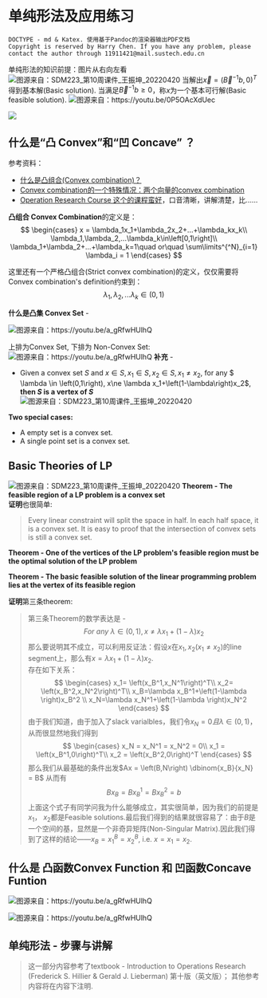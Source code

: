 # 单纯形法及应用练习
````
DOCTYPE - md & Katex. 使用基于Pandoc的渲染器输出PDF文档
Copyright is reserved by Harry Chen. If you have any problem, please contact the author through 11911421@mail.sustech.edu.cn
````

单纯形法的知识前提：图片从右向左看
![](source/img/Basic%20Feasible%20solution%20基本可行解%20说明.png '图源来自：SDM223_第10周课件_王振坤_20220420')
当解出$\vec x = \left(\vec B\mathop{{}}\nolimits^{{-1}}b,0\right)^T$得到基本解(Basic solution).
当满足$\vec B\mathop{{}}\nolimits^{{-1}}b\ge0$，称$x$为一个基本可行解(Basic feasible solution).
![](source/img/什么是基本可行解.png '图源来自：https://youtu.be/0P5OAcXdUec')

![](source/img/什么是基本可行解(Basic%20feasible%20solution).png)

## 什么是“凸 Convex”和“凹 Concave” ？
参考资料：
+ [什么是凸组合(Convex combination)？](https://zh.wikipedia.org/wiki/%E5%87%B8%E7%BB%84%E5%90%88)
+ [Convex combination的一个特殊情况：两个向量的convex combination](https://www.youtube.com/watch?v=qy9jB5ydxGo)
+ [Operation Research Course 这个的课程蛮好](https://www.youtube.com/watch?v=a_gRfwHUlhQ)，口音清晰，讲解清楚，比......

**凸组合 Convex Combination**的定义是：
$$
\begin{cases}
x = \lambda_1x_1+\lambda_2x_2+...+\lambda_kx_k\\
\lambda_1,\lambda_2,...\lambda_k\in\left[0,1\right]\\
\lambda_1+\lambda_2+...+\lambda_k=1\quad or\quad \sum\limits^{^N}_{i=1} \lambda_i = 1
\end{cases}
$$  

这里还有一个严格凸组合(Strict convex combination)的定义，仅仅需要将 Convex combination's definition约束到：
$$\lambda_1,\lambda_2,...\lambda_k\in\left(0,1\right)$$

**什么是凸集 Convex Set** - 

![](source/img/凸集的定义.png '图源来自：https://youtu.be/a_gRfwHUlhQ')

上排为Convex Set, 下排为 Non-Convex Set:
![](source/img/Convex%20Set%20示意.png '图源来自：https://youtu.be/a_gRfwHUlhQ')
**补充** -
+ Given a convex set $S$ and $x\in S, x_1\in S, x_2\in S, x_1\ne x_2$, for any $ \lambda \in \left(0,1\right), x\ne \lambda x_1+\left(1-\lambda\right)x_2$, **then $S$ is a vertex of $S$**
![](source/img/图示凸集合.png '图源来自：SDM223_第10周课件_王振坤_20220420')

**Two special cases:**
+ A empty set is a convex set.
+ A single point set is a convex set.

## Basic Theories of LP
![](source/img/Basic%20theories%20of%20LP.png '图源来自：SDM223_第10周课件_王振坤_20220420')
**Theorem - The feasible region of a LP problem is a convex set**  
**证明**也很简单: 
> Every linear constraint will split the space in half. In each half space, it is a convex set. It is easy to proof that the intersection of convex sets is still a convex set.

**Theorem - One of the vertices of the LP problem's feasible region must be the optimal solution of the LP problem**

**Theorem - The basic feasible solution of the linear programming problem lies at the vertex of its feasible region**

**证明**第三条theorem:  
>第三条Theorem的数学表达是 - $$ For\ any\ \lambda\in\left(0,1\right),x\ne\lambda x_1+\left(1-\lambda\right)x_2$$
那么要说明其不成立，可以利用反证法：假设$x$在$x_1,x_2$($x_1\ne x_2$)的line segment上，那么有$x = \lambda x_1+\left(1-\lambda\right)x_2$.  
存在如下关系：
$$
\begin{cases}
x_1= \left(x_B^1,x_N^1\right)^T\\
x_2= \left(x_B^2,x_N^2\right)^T\\
x_B=\lambda x_B^1+\left(1-\lambda \right)x_B^2 \\
x_N=\lambda x_N^1+\left(1-\lambda \right)x_N^2
\end{cases}
$$
由于我们知道，由于加入了slack varialbles，我们令$x_N = 0 且 \lambda\in\left(0,1\right)$，从而很显然地我们得到
$$
\begin{cases}
x_N = x_N^1 = x_N^2 = 0\\
x_1 = \left(x_B^1,0\right)^T\\
x_2 = \left(x_B^2,0\right)^T
\end{cases}
$$
那么我们从最基础的条件出发$Ax = \left(B,N\right) 	\dbinom{x_B}{x_N} = B$ 从而有
$$Bx_B = Bx_B^1 =Bx_B^2 = b $$
上面这个式子有同学问我为什么能够成立，其实很简单，因为我们的前提是$x_1，\ x_2$都是Feasible solutions.最后我们得到的结果就很容易了：由于$B$是一个空间的基，显然是一个非奇异矩阵(Non-Singular Matrix).因此我们得到了这样的结论——$x_B=x_1^B=x_2^B$, i.e. $x=x_1=x_2$.






## 什么是 凸函数Convex Function 和 凹函数Concave Funtion

![](source/img/Definition%20of%20Convex%20Function.png '图源来自：https://youtu.be/a_gRfwHUlhQ')

![](source/img/Definition%20of%20Concave%20Function.png '图源来自：https://youtu.be/a_gRfwHUlhQ')

## 单纯形法 - 步骤与讲解
>这一部分内容参考了textbook - Introduction to Operations Research (Frederick S. Hillier & Gerald J. Lieberman) 第十版（英文版）；
>其他参考内容将在内容下注明.








